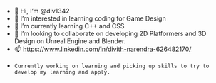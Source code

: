 - 👋 Hi, I’m @div1342
- 👀 I’m interested in learning coding for Game Design
- 🌱 I’m currently learning C++ and CSS
- 💞️ I’m looking to collaborate on developing 2D Platformers and 3D Design on Unreal Engine and Blender. 
- 📫 https://www.linkedin.com/in/divith-narendra-626482170/
-     Currently working on learning and picking up skills to try to develop my learning and apply. 

<!---
div1342/div1342 is a ✨ special ✨ repository because its `README.md` (this file) appears on your GitHub profile.
You can click the Preview link to take a look at your changes.
--->
